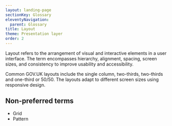 ```yaml
---
layout: landing-page
sectionKey: Glossary
eleventyNavigation:
  parent: Glossary
title: Layout
theme: Presentation layer
order: 2
---
```

Layout refers to the arrangement of visual and interactive elements in a user interface. The term encompasses hierarchy, alignment, spacing, screen sizes, and consistency to improve usability and accessibility.

Common GOV.UK layouts include the single column, two-thirds, two-thirds and one-third or 50/50. The layouts adapt to different screen sizes using responsive design.

## Non-preferred terms

+ Grid
+ Pattern